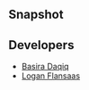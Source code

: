 ## Snapshot 

## Developers 
* [Basira Daqiq](https://github.com/bdaqiq01)
* [Logan Flansaas](https://github.com/G4m3rpri3st)
